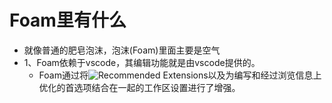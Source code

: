 # Foam里有什么
- 就像普通的肥皂泡沫，泡沫(Foam)里面主要是空气
- 1、Foam依赖于vscode，其编辑功能就是由vscode提供的。
  - Foam通过将![Recommended Extensions](https://foambubble.github.io/foam/recommended-extensions)以及为编写和经过浏览信息上优化的首选项结合在一起的工作区设置进行了增强。